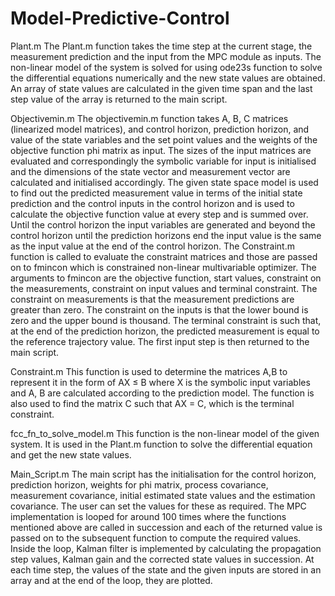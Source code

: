# Model-Predictive-Control
Plant.m
The Plant.m function takes the time step at the current stage, the measurement prediction and the input from the MPC module as inputs. The non-linear model of the system is solved for using ode23s function to solve the differential equations numerically and the new state values are obtained. An array of state values are calculated in the given time span and the last step value of the array is returned to the main script.

Objectivemin.m
The objectivemin.m function takes A, B, C matrices (linearized model matrices), and control horizon, prediction horizon, and value of the state variables and the set point values and the weights of the objective function phi matrix as input. The sizes of the input matrices are evaluated and correspondingly the symbolic variable for input is initialised and the dimensions of the state vector and measurement vector are calculated and initialised accordingly. The given state space model is used to find out the predicted measurement value in terms of the initial state prediction and the control inputs in the control horizon and is used to calculate the objective function value at every step and is summed over. Until the control horizon the input variables are generated and beyond the control horizon until the prediction horizons end the input value is the same as the input value at the end of the control horizon. The Constraint.m function is called to evaluate the constraint matrices and those are passed on to fmincon which is constrained non-linear multivariable optimizer. The arguments to fmincon are the objective function, start values, constraint on the measurements, constraint on input values and terminal constraint. The constraint on measurements is that the measurement predictions are greater than zero. The constraint on the inputs is that the lower bound is zero and the upper bound is thousand. The terminal constraint is such that, at the end of the prediction horizon, the predicted measurement is equal to the reference trajectory value. The first input step is then returned to the main script.

Constraint.m
This function is used to determine the matrices A,B to represent it in the form of AX ≤ B where X is the symbolic input variables and A, B are calculated according to the prediction model. The function is also used to find the matrix C such that AX = C, which is the terminal constraint.

fcc_fn_to_solve_model.m
This function is the non-linear model of the given system. It is used in the Plant.m function to solve the differential equation and get the new state values.

Main_Script.m
The main script has the initialisation for the control horizon, prediction horizon, weights for phi matrix, process covariance, measurement covariance, initial estimated state values and the estimation covariance. The user can set the values for these as required. The MPC implementation is looped for around 100 times where the functions mentioned above are called in succession and each of the returned value is passed on to the subsequent function to compute the required values. Inside the loop, Kalman filter is implemented by calculating the propagation step values, Kalman gain and the corrected state values in succession. At each time step, the values of the state and the given inputs are stored in an array and at the end of the loop, they are plotted.
